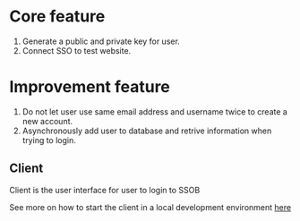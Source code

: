 # Core feature

1. Generate a public and private key for user.
2. Connect SSO to test website.

# Improvement feature

1. Do not let user use same email address and username twice to create a new account.
2. Asynchronously add user to database and retrive information when trying to login.

## Client

Client is the user interface for user to login to SSOB

See more on how to start the client in a local development environment [here](./client/README.md)
